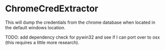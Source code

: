 # ChromeCredExtractor

This will dump the credentials from the chrome database when located in the default windows location.

TODO: add dependency check for pywin32 and see if I can port over to osx (this requires a little more research).
